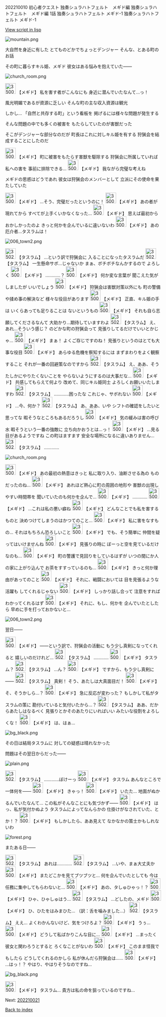 202210010 初心者クエスト  独奏シュラハトフェルト　メギド編 独奏シュラハトフェルト　メギド編 1話 独奏シュラハトフェルト メギド-1 独奏シュラハトフェルト メギド-1

[View script in lisp](../scripts/202210010.txt)

![mountain.png](../images/backgrounds/mountain.png)

大自然を身近に有した
とてものどかでちょっとデンジャー
そんな、とある町のお話

その町に暮らすキル姫、メギド
彼女はある悩みを抱えていた――

![church_room.png](../images/backgrounds/church_room.png)

<img src="../images/units/3500611.png" alt="3500611.png" height="34"/>
【メギド】
私を害す者がこんなにも
身近に潜んでいたなんて…っ！

風光明媚であるが資源に乏しい
そんな町の主な収入資源は観光

しかし…
「自然と共存する町」という看板を
掲げるには様々な問題が発生する

そんな問題の中でも多くの被害を
もたらしていたのが害獣だった

そこがデンジャーな部分なのだが
町長はこれに対しキル姫を有する
狩猟会を結成することにしたのだ

<img src="../images/units/3500611.png" alt="3500611.png" height="34"/>
【メギド】
町に被害をもたらす害獣を駆除する
狩猟会に所属していれば私への害を
事前に排除できる…

<img src="../images/units/3500611.png" alt="3500611.png" height="34"/>
【メギド】
我ながら完璧な考えね

メギドの思惑はどうであれ
彼女は狩猟会のメンバーとして
立派にその使命を果たしていた

<img src="../images/units/3500611.png" alt="3500611.png" height="34"/>
【メギド】
…そう、完璧だったというのに！

<img src="../images/units/3500611.png" alt="3500611.png" height="34"/>
【メギド】
あの者が現れてから
すべてが上手くいかなくなった…

<img src="../images/units/3500611.png" alt="3500611.png" height="34"/>
【メギド】
思えば最初からおかしかったのよ
きっと何かを企んでいるに違いないわ

<img src="../images/units/3500611.png" alt="3500611.png" height="34"/>
【メギド】
あの厄介者…タスラムは！

![006_town2.png](../images/backgrounds/006_town2.png)

<img src="../images/units/3502011.png" alt="3502011.png" height="34"/>
【タスラム】
…という訳で狩猟会に
入ることになったタスラムだ

<img src="../images/units/3502011.png" alt="3502011.png" height="34"/>
【タスラム】
一生懸命サボ…じゃないか
まぁ、ボチボチなんかするので
よろしく

<img src="../images/units/3500611.png" alt="3500611.png" height="34"/>
【メギド】
…………？

<img src="../images/units/3500611.png" alt="3500611.png" height="34"/>
【メギド】
何か変な言葉が
聞こえた気がしましたが
いいでしょう

<img src="../images/units/3500611.png" alt="3500611.png" height="34"/>
【メギド】
狩猟会は害獣対策以外にも
町の警備や揉め事の解決など
様々な役目があります

<img src="../images/units/3500611.png" alt="3500611.png" height="34"/>
【メギド】
正直、キル姫の手は
いくらあっても足りることは
ないというもの

<img src="../images/units/3500611.png" alt="3500611.png" height="34"/>
【メギド】
それも自ら志願してくださるなんて
大助かり…期待していますわよ

<img src="../images/units/3502011.png" alt="3502011.png" height="34"/>
【タスラム】
え、あれ…そういう感じ？
のどかな町の狩猟会って
見張りしてるだけでいいとかじゃ…

<img src="../images/units/3500611.png" alt="3500611.png" height="34"/>
【メギド】
まぁ！
よくご存じですのね！
見張りというのはとても大事な役目

<img src="../images/units/3500611.png" alt="3500611.png" height="34"/>
【メギド】
あらゆる危機を察知するには
まずまわりをよく観察すること
それが一番の回避策なのですから

<img src="../images/units/3502011.png" alt="3502011.png" height="34"/>
【タスラム】
え、ああ、そう
たしかにやりたくないことを
やらないようにするのは大事だな…

<img src="../images/units/3500611.png" alt="3500611.png" height="34"/>
【メギド】
共感してもらえて何より
改めて、同じキル姫同士
よろしくお願いいたしますわ

<img src="../images/units/3502011.png" alt="3502011.png" height="34"/>
【タスラム】
…………困ったな
これじゃ、サボれない

<img src="../images/units/3500611.png" alt="3500611.png" height="34"/>
【メギド】
…今、何か？

<img src="../images/units/3502011.png" alt="3502011.png" height="34"/>
【タスラム】
あ、ああ、いや
シフトの確認をしたいと思ってな
暇そうなところもあるだろうし

<img src="../images/units/3500611.png" alt="3500611.png" height="34"/>
【メギド】
気の緩みは害の呼び水
暇そうという一番の強敵に
立ち向かおうとは…っ！

<img src="../images/units/3500611.png" alt="3500611.png" height="34"/>
【メギド】
…見る目があるようですね
この町はますます
安全な場所になるに違いありません…

<img src="../images/units/3502011.png" alt="3502011.png" height="34"/>
【タスラム】
…………

![church_room.png](../images/backgrounds/church_room.png)

<img src="../images/units/3500611.png" alt="3500611.png" height="34"/>
【メギド】
あの最初の熱意はきっと
私に取り入り、油断させる為の
ものだったのね…

<img src="../images/units/3500611.png" alt="3500611.png" height="34"/>
【メギド】
あれほど熱心に町の周囲の地形や
害獣の出現しやすい時間帯を
聞いていたのも何かを企んで…

<img src="../images/units/3500611.png" alt="3500611.png" height="34"/>
【メギド】
…………

<img src="../images/units/3500611.png" alt="3500611.png" height="34"/>
【メギド】
…これは私の悪い癖ね

<img src="../images/units/3500611.png" alt="3500611.png" height="34"/>
【メギド】
どんなことでも私を害するものと
決めつけてしまうのはかつてのこと…

<img src="../images/units/3500611.png" alt="3500611.png" height="34"/>
【メギド】
私に害をなすもの…
それはもちろん恐ろしいこと

<img src="../images/units/3500611.png" alt="3500611.png" height="34"/>
【メギド】
でも、そう簡単に
仲間を疑ってはいけませんね

<img src="../images/units/3500611.png" alt="3500611.png" height="34"/>
【メギド】
見張りの時に
ぼーっと空を見ているだけなのも…

<img src="../images/units/3500611.png" alt="3500611.png" height="34"/>
【メギド】
町の警護で見回りをしているはずが
いつの間にか人の家に上がり込んで
お茶をすすっているのも…

<img src="../images/units/3500611.png" alt="3500611.png" height="34"/>
【メギド】
きっと何か理由があってのこと

<img src="../images/units/3500611.png" alt="3500611.png" height="34"/>
【メギド】
それに、戦闘においては
目を見張るような活躍も
してくれるじゃない

<img src="../images/units/3500611.png" alt="3500611.png" height="34"/>
【メギド】
しっかり話し合って
注意をすればわかってくれるはず

<img src="../images/units/3500611.png" alt="3500611.png" height="34"/>
【メギド】
それに、もし、何かを
企んでいたとしたら
早めに手を打っておかないと…

![006_town2.png](../images/backgrounds/006_town2.png)

翌日――

<img src="../images/units/3500611.png" alt="3500611.png" height="34"/>
【メギド】
――という訳で、狩猟会の活動に
もう少し真剣になってくれると
嬉しいのだけれど…

<img src="../images/units/3502011.png" alt="3502011.png" height="34"/>
【タスラム】
…………

<img src="../images/units/3500611.png" alt="3500611.png" height="34"/>
【メギド】
タスラム？

<img src="../images/units/3502011.png" alt="3502011.png" height="34"/>
【タスラム】
…ん？

<img src="../images/units/3500611.png" alt="3500611.png" height="34"/>
【メギド】
ですから、もう少し真剣に――

<img src="../images/units/3502011.png" alt="3502011.png" height="34"/>
【タスラム】
真剣！
そう、あたしは大真面目だ！

<img src="../images/units/3500611.png" alt="3500611.png" height="34"/>
【メギド】
そ、そうかしら…？

<img src="../images/units/3500611.png" alt="3500611.png" height="34"/>
【メギド】
急に反応が変わった？
もしかして私がタスラムの策に
勘付いていると気付いたから…？

<img src="../images/units/3502011.png" alt="3502011.png" height="34"/>
【タスラム】
ああ、だからあたしはなるべく
見張りとかそのあたりにいればいい
みたいな役割をよろしくな！

<img src="../images/units/3500611.png" alt="3500611.png" height="34"/>
【メギド】
は、はぁ…

![bg_black.png](../images/backgrounds/bg_black.png)

その日は結局タスラムに
対しての疑惑は晴れなかった

問題はその翌日からだった――

![plain.png](../images/backgrounds/plain.png)

<img src="../images/units/3502011.png" alt="3502011.png" height="34"/>
【タスラム】
…………ぼけーっ

<img src="../images/units/3500611.png" alt="3500611.png" height="34"/>
【メギド】
タスラム
あんなところで一体何を――

<img src="../images/units/3500611.png" alt="3500611.png" height="34"/>
【メギド】
きゃっ！

<img src="../images/units/3500611.png" alt="3500611.png" height="34"/>
【メギド】
いたた…
地面がぬかるんでいたなんて…
この私がそんなことにも気づかず――

<img src="../images/units/3500611.png" alt="3500611.png" height="34"/>
【メギド】
はっ、私が気付かぬよう
タスラムによってなんらかの
仕掛けがなされていた、とか！？

<img src="../images/units/3500611.png" alt="3500611.png" height="34"/>
【メギド】
もしかしたら、ああ見えて
なかなかの策士かもしれないわ

![forest.png](../images/backgrounds/forest.png)

またある日――

<img src="../images/units/3502011.png" alt="3502011.png" height="34"/>
【タスラム】
あれは…………

<img src="../images/units/3502011.png" alt="3502011.png" height="34"/>
【タスラム】
…いや、まぁ大丈夫か

<img src="../images/units/3500611.png" alt="3500611.png" height="34"/>
【メギド】
またどこかを見てブツブツと…
何を企んでいたとしても
今は任務に集中してもらわないと…

<img src="../images/units/3500611.png" alt="3500611.png" height="34"/>
【メギド】
あの、タしゅひゃっ！？

<img src="../images/units/3500611.png" alt="3500611.png" height="34"/>
【メギド】
ひゃ、ひゃしゅはう…

<img src="../images/units/3502011.png" alt="3502011.png" height="34"/>
【タスラム】
…どしたの、メギド

<img src="../images/units/3500611.png" alt="3500611.png" height="34"/>
【メギド】
ひ、ひたをはみまひた…
（訳：舌を噛みました…）

<img src="../images/units/3502011.png" alt="3502011.png" height="34"/>
【タスラム】
ええ…
よくわかんないけど、気をつけろよ？

<img src="../images/units/3500611.png" alt="3500611.png" height="34"/>
【メギド】
うぅ…

<img src="../images/units/3500611.png" alt="3500611.png" height="34"/>
【メギド】
どうして私ばかりこんな目に…

<img src="../images/units/3500611.png" alt="3500611.png" height="34"/>
【メギド】
…まったく
彼女と関わろうとすると
ろくなことがないわ

<img src="../images/units/3500611.png" alt="3500611.png" height="34"/>
【メギド】
このまま怪我でもしたら
どうしてくれるのかしら
私が休んだら狩猟会は……

<img src="../images/units/3500611.png" alt="3500611.png" height="34"/>
【メギド】
…はっ！？
やはり、やはりそうなのですね…

![bg_black.png](../images/backgrounds/bg_black.png)

<img src="../images/units/3500611.png" alt="3500611.png" height="34"/>
【メギド】
タスラム…
貴方は私の命を狙っているのですね…


Next: [202210021](202210021.md)

[Back to index](index.md)

